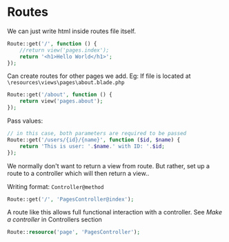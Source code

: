 # Routes
We can just write html inside routes file itself.
```php
Route::get('/', function () {
    //return view('pages.index');
    return '<h1>Hello World</h1>';
});
```

Can create routes for other pages we add. Eg: If file is located at `\resources\views\pages\about.blade.php`

```php
Route::get('/about', function () {
    return view('pages.about');
});
```

Pass values:
```php
// in this case, both parameters are required to be passed
Route::get('/users/{id}/{name}', function ($id, $name) {
    return 'This is user: '.$name.' with ID: '.$id;
});
```

We normally don't want to return a view from route. But rather, set up a route to a controller which will then return a view..

Writing format: `Controller@method`
```php
Route::get('/', 'PagesController@index');
```

A route like this allows full functional interaction with a controller. See *Make a controller* in Controllers section
```php
Route::resource('page', 'PagesController');
```